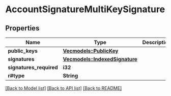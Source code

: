 # AccountSignatureMultiKeySignature

## Properties

Name | Type | Description | Notes
------------ | ------------- | ------------- | -------------
**public_keys** | [**Vec<models::PublicKey>**](PublicKey.md) |  | 
**signatures** | [**Vec<models::IndexedSignature>**](IndexedSignature.md) |  | 
**signatures_required** | **i32** |  | 
**r#type** | **String** |  | 

[[Back to Model list]](../README.md#documentation-for-models) [[Back to API list]](../README.md#documentation-for-api-endpoints) [[Back to README]](../README.md)


